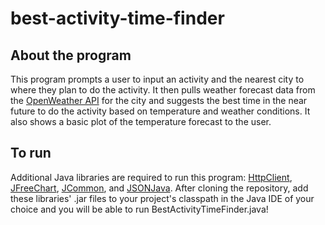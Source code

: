 # best-activity-time-finder
## About the program
This program prompts a user to input an activity and the nearest city to where they plan to do the activity. It then pulls weather forecast data from the [OpenWeather API](https://openweathermap.org/) for the city and suggests the best time in the near future to do the activity based on temperature and weather conditions. It also shows a basic plot of the temperature forecast to the user.

## To run
Additional Java libraries are required to run this program: [HttpClient](https://hc.apache.org/index.html), [JFreeChart](http://www.jfree.org/jfreechart/), [JCommon](http://www.jfree.org/jcommon/), and [JSONJava](https://github.com/stleary/JSON-java). After cloning the repository, add these libraries' .jar files to your project's classpath in the Java IDE of your choice and you will be able to run BestActivityTimeFinder.java!